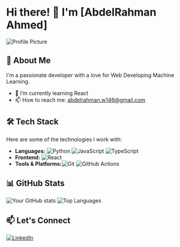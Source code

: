# Hi there! 👋 I'm [AbdelRahman Ahmed]

![Profile Picture]([https://your-image-url.com](https://t4.ftcdn.net/jpg/04/31/12/53/360_F_431125302_JOqEYIykLcle9NvKhkgkpVYtK1vTHwYQ.jpg))

## 🚀 About Me

I'm a passionate developer with a love for Web Developing Machine Learning.

- 🌱 I’m currently learning React
- 📫 How to reach me: abdelrahman.w146@gmail.com

## 🛠️ Tech Stack

Here are some of the technologies I work with:

- **Languages:** ![Python](https://img.shields.io/badge/Python-3776AB?style=for-the-badge&logo=python&logoColor=white) ![JavaScript](https://img.shields.io/badge/JavaScript-F7DF1E?style=for-the-badge&logo=javascript&logoColor=black) ![TypeScript](https://img.shields.io/badge/TypeScript-007ACC?style=for-the-badge&logo=typescript&logoColor=white)
- **Frontend:** ![React](https://img.shields.io/badge/React-20232A?style=for-the-badge&logo=react&logoColor=61DAFB)
- **Tools & Platforms:**![Git](https://img.shields.io/badge/Git-F05032?style=for-the-badge&logo=git&logoColor=white) ![GitHub Actions](https://img.shields.io/badge/GitHub_Actions-2088FF?style=for-the-badge&logo=github-actions&logoColor=white)

## 📊 GitHub Stats

![Your GitHub stats](https://github-readme-stats.vercel.app/api?username=yourusername&show_icons=true&theme=radical)
![Top Languages](https://github-readme-stats.vercel.app/api/top-langs/?username=yourusername&layout=compact&theme=radical)

## 📫 Let's Connect

[![LinkedIn](https://img.shields.io/badge/LinkedIn-0077B5?style=for-the-badge&logo=linkedin&logoColor=white)](www.linkedin.com/in/abdelrahman-ahmed-27457a316)



